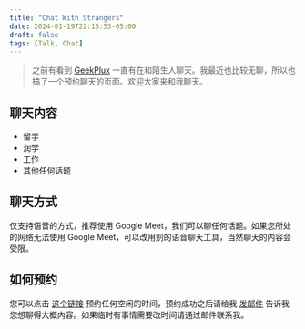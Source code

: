 ```yaml
---
title: "Chat With Strangers"
date: 2024-01-19T22:15:53-05:00
draft: false
tags: [Talk, Chat]
---
```


> 之前有看到 [GeekPlux](https://geekplux.com/) 一直有在和陌生人聊天。我最近也比较无聊，所以也搞了一个预约聊天的页面。欢迎大家来和我聊天。

## 聊天内容

- 留学
- 润学
- 工作
- 其他任何话题

## 聊天方式

仅支持语音的方式，推荐使用 Google Meet，我们可以聊任何话题。如果您所处的网络无法使用 Google Meet，可以改用别的语音聊天工具，当然聊天的内容会受限。

## 如何预约

您可以点击 [这个链接](https://cal.com/missuo/talk) 预约任何空闲的时间，预约成功之后请给我 [发邮件](mailto:me@missuo.me) 告诉我您想聊得大概内容。如果临时有事情需要改时间请通过邮件联系我。
